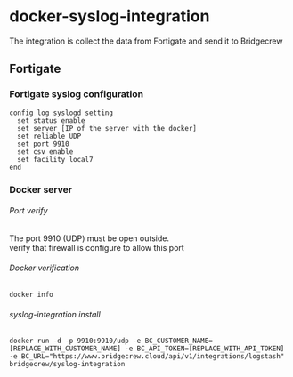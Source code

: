 # docker-syslog-integration
The integration is collect the data from Fortigate and send it to Bridgecrew

## Fortigate

### Fortigate syslog configuration
```
config log syslogd setting
  set status enable
  set server [IP of the server with the docker]
  set reliable UDP
  set port 9910
  set csv enable
  set facility local7
end
```

### Docker server
###### Port verify
The port 9910 (UDP) must be open outside.   
verify that firewall is configure to allow this port
###### Docker verification
```
docker info
```

###### syslog-integration install
```
docker run -d -p 9910:9910/udp -e BC_CUSTOMER_NAME=[REPLACE_WITH_CUSTOMER_NAME] -e BC_API_TOKEN=[REPLACE_WITH_API_TOKEN] -e BC_URL="https://www.bridgecrew.cloud/api/v1/integrations/logstash" bridgecrew/syslog-integration
```